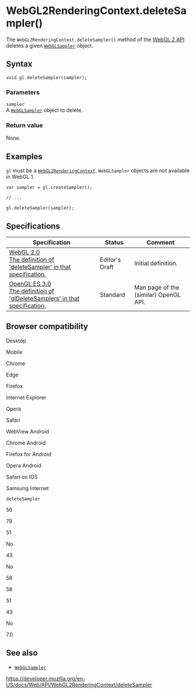 WebGL2RenderingContext.deleteSampler()
======================================

The `WebGL2RenderingContext.deleteSampler()` method of the [WebGL 2 API](../webgl_api) deletes a given [`WebGLSampler`](../webglsampler) object.

Syntax
------

    void gl.deleteSampler(sampler);

### Parameters

`sampler`  
A [`WebGLSampler`](../webglsampler) object to delete.

### Return value

None.

Examples
--------

`gl` must be a [`WebGL2RenderingContext`](../webgl2renderingcontext). `WebGLSampler` objects are not available in WebGL 1.

    var sampler = gl.createSampler();

    // ...

    gl.deleteSampler(sampler);

Specifications
--------------

<table><thead><tr class="header"><th>Specification</th><th>Status</th><th>Comment</th></tr></thead><tbody><tr class="odd"><td><a href="https://www.khronos.org/registry/webgl/specs/latest/2.0/#3.7.13">WebGL 2.0<br />
<span class="small">The definition of 'deleteSampler' in that specification.</span></a></td><td><span class="spec-ed">Editor's Draft</span></td><td>Initial definition.</td></tr><tr class="even"><td><a href="https://www.khronos.org/opengles/sdk/docs/man3/html/glDeleteSamplers.xhtml">OpenGL ES 3.0<br />
<span class="small">The definition of 'glDeleteSamplers' in that specification.</span></a></td><td><span class="spec-standard">Standard</span></td><td>Man page of the (similar) OpenGL API.</td></tr></tbody></table>

Browser compatibility
---------------------

Desktop

Mobile

Chrome

Edge

Firefox

Internet Explorer

Opera

Safari

WebView Android

Chrome Android

Firefox for Android

Opera Android

Safari on IOS

Samsung Internet

`deleteSampler`

56

79

51

No

43

No

58

58

51

43

No

7.0

See also
--------

-   [`WebGLSampler`](../webglsampler)

<a href="https://developer.mozilla.org/en-US/docs/Web/API/WebGL2RenderingContext/deleteSampler" class="_attribution-link">https://developer.mozilla.org/en-US/docs/Web/API/WebGL2RenderingContext/deleteSampler</a>
